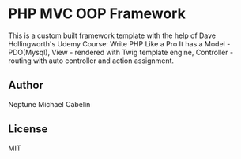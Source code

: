 # PHP MVC OOP Framework
This is a custom built framework template with the help of Dave Hollingworth's Udemy Course: Write PHP Like a Pro
It has a Model - PDO(Mysql), View - rendered with Twig template engine, Controller - routing with auto controller and action assignment.

## Author
Neptune Michael Cabelin

## License
MIT

